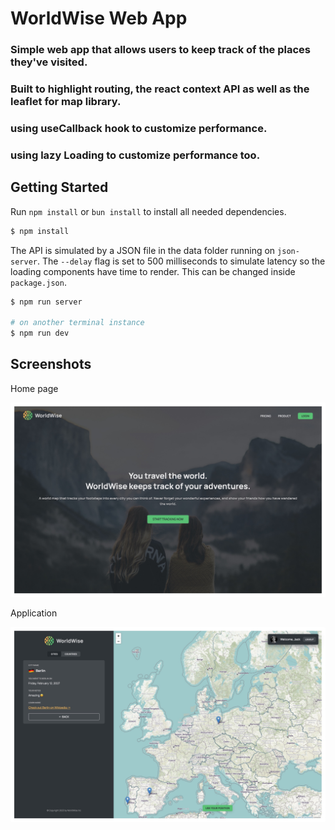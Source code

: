# WorldWise Web App

### Simple web app that allows users to keep track of the places they've visited.
### Built to highlight routing, the react context API as well as the leaflet for map library.
### using useCallback hook to customize performance.
### using lazy Loading to customize performance too.


## Getting Started

Run `npm install` or `bun install` to install all needed dependencies.

```bash
$ npm install
```

The API is simulated by a JSON file in the data folder running on `json-server`. The `--delay` flag is set to 500 milliseconds to simulate latency so the loading components have time to render. This can be changed inside `package.json`.

```bash
$ npm run server

# on another terminal instance
$ npm run dev
```

## Screenshots

Home page

![](screenshot_1.jpeg)

Application

![](screenshot_2.jpeg)
